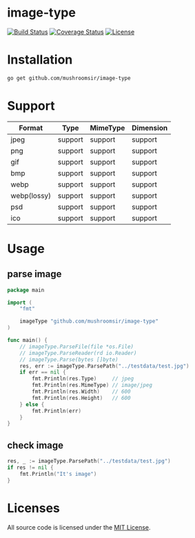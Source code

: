 # image-type
[![Build Status](https://img.shields.io/travis/mushroomsir/image-type.svg?style=flat-square)](https://travis-ci.org/mushroomsir/image-type)
[![Coverage Status](http://img.shields.io/coveralls/mushroomsir/image-type.svg?style=flat-square)](https://coveralls.io/github/mushroomsir/image-type?branch=master)
[![License](http://img.shields.io/badge/license-mit-blue.svg?style=flat-square)](https://github.com/mushroomsir/image-type/blob/master/LICENSE)


# Installation

```sh
go get github.com/mushroomsir/image-type
```

# Support 
| Format | Type    | MimeType | Dimension |
| ----- | ------- | -------- | --------- |
| jpeg   | support | support  | support   |
| png   | support | support  | support   |
| gif   | support | support  | support   |
| bmp   | support | support  | support   |
| webp  | support | support  | support   |
| webp(lossy)  | support | support  | support   |
| psd  | support | support  | support   |
| ico   | support | support  | support        |



# Usage
## parse image
```go
package main

import (
	"fmt"

	imageType "github.com/mushroomsir/image-type"
)

func main() {
	// imageType.ParseFile(file *os.File)
	// imageType.ParseReader(rd io.Reader)
	// imageType.Parse(bytes []byte)
	res, err := imageType.ParsePath("../testdata/test.jpg")
	if err == nil {
		fmt.Println(res.Type)     // jpeg
		fmt.Println(res.MimeType) // image/jpeg
		fmt.Println(res.Width)    // 600
		fmt.Println(res.Height)   // 600
	} else {
		fmt.Println(err)
	}
}
```
## check image

```go
res, _ := imageType.ParsePath("../testdata/test.jpg")
if res != nil {
	fmt.Println("It's image")
}
```

# Licenses

All source code is licensed under the [MIT License](https://github.com/mushroomsir/image-type/blob/master/LICENSE).
